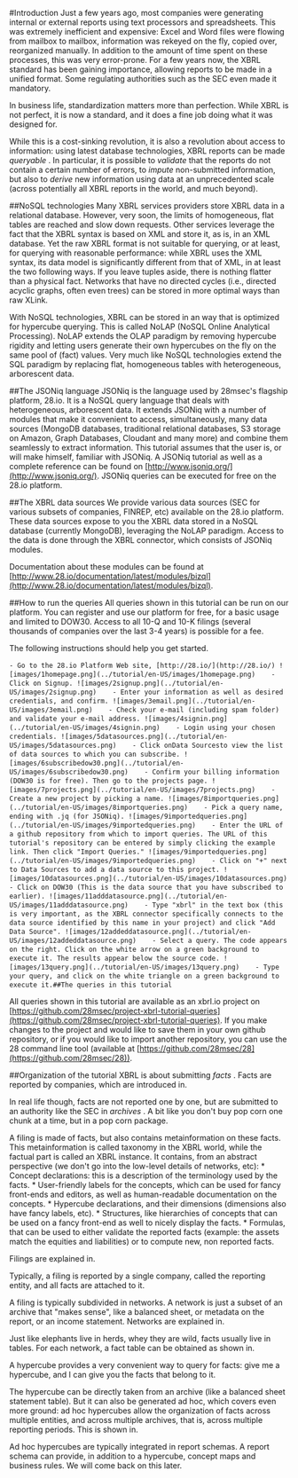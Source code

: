 #Introduction
Just a few years ago, most companies were generating internal or external reports using text processors and spreadsheets. This was extremely inefficient and expensive: Excel and Word files were flowing from mailbox to mailbox, information was rekeyed on the fly, copied over, reorganized manually. In addition to the amount of time spent on these processes, this was very error-prone. For a few years now, the XBRL standard has been gaining importance, allowing reports to be made in a unified format. Some regulating authorities such as the SEC even made it mandatory.

In business life, standardization matters more than perfection. While XBRL is not perfect, it is now a standard, and it does a fine job doing what it was designed for.

While this is a cost-sinking revolution, it is also a revolution about access to information: using latest database technologies, XBRL reports can be made *queryable* . In particular, it is possible to *validate* that the reports do not contain a certain number of errors, to *impute* non-submitted information, but also to *derive* new information using data at an unprecedented scale (across potentially all XBRL reports in the world, and much beyond).

##NoSQL technologies
Many XBRL services providers store XBRL data in a relational database. However, very soon, the limits of homogeneous, flat tables are reached and slow down requests. Other services leverage the fact that the XBRL syntax is based on XML and store it, as is, in an XML database. Yet the raw XBRL format is not suitable for querying, or at least, for querying with reasonable performance: while XBRL uses the XML syntax, its data model is significantly different from that of XML, in at least the two following ways. If you leave tuples aside, there is nothing flatter than a physical fact. Networks that have no directed cycles (i.e., directed acyclic graphs, often even trees) can be stored in more optimal ways than raw XLink.

With NoSQL technologies, XBRL can be stored in an way that is optimized for hypercube querying. This is called NoLAP (NoSQL Online Analytical Processing). NoLAP extends the OLAP paradigm by removing hypercube rigidity and letting users generate their own hypercubes on the fly on the same pool of (fact) values. Very much like NoSQL technologies extend the SQL paradigm by replacing flat, homogeneous tables with heterogeneous, arborescent data.

##The JSONiq language
JSONiq is the language used by 28msec's flagship platform, 28.io. It is a NoSQL query language that deals with heterogeneous, arborescent data. It extends JSONiq with a number of modules that make it convenient to access, simultaneously, many data sources (MongoDB databases, traditional relational databases, S3 storage on Amazon, Graph Databases, Cloudant and many more) and combine them seamlessly to extract information. This tutorial assumes that the user is, or will make himself, familiar with JSONiq. A JSONiq tutorial as well as a complete reference can be found on [http://www.jsoniq.org/](http://www.jsoniq.org/). JSONiq queries can be executed for free on the 28.io platform.

##The XBRL data sources
We provide various data sources (SEC for various subsets of companies, FINREP, etc) available on the 28.io platform. These data sources expose to you the XBRL data stored in a NoSQL database (currently MongoDB), leveraging the NoLAP paradigm. Access to the data is done through the XBRL connector, which consists of JSONiq modules.

Documentation about these modules can be found at [http://www.28.io/documentation/latest/modules/bizql](http://www.28.io/documentation/latest/modules/bizql).

##How to run the queries
All queries shown in this tutorial can be run on our platform. You can register and use our platform for free, for a basic usage and limited to DOW30. Access to all 10-Q and 10-K filings (several thousands of companies over the last 3-4 years) is possible for a fee.

The following instructions should help you get started.

    - Go to the 28.io Platform Web site, [http://28.io/](http://28.io/) ![images/1homepage.png](../tutorial/en-US/images/1homepage.png)    - Click on Signup. ![images/2signup.png](../tutorial/en-US/images/2signup.png)    - Enter your information as well as desired credentials, and confirm. ![images/3email.png](../tutorial/en-US/images/3email.png)    - Check your e-mail (including spam folder) and validate your e-mail address. ![images/4signin.png](../tutorial/en-US/images/4signin.png)    - Login using your chosen credentials. ![images/5datasources.png](../tutorial/en-US/images/5datasources.png)    - Click onData Sourcesto view the list of data sources to which you can subscribe. ![images/6subscribedow30.png](../tutorial/en-US/images/6subscribedow30.png)    - Confirm your billing information (DOW30 is for free). Then go to the projects page. ![images/7projects.png](../tutorial/en-US/images/7projects.png)    - Create a new project by picking a name. ![images/8importqueries.png](../tutorial/en-US/images/8importqueries.png)    - Pick a query name, ending with .jq (for JSONiq). ![images/9importedqueries.png](../tutorial/en-US/images/9importedqueries.png)    - Enter the URL of a github repository from which to import queries. The URL of this tutorial's repository can be entered by simply clicking the example link. Then click "Import Queries." ![images/9importedqueries.png](../tutorial/en-US/images/9importedqueries.png)    - Click on "+" next to Data Sources to add a data source to this project. ![images/10datasources.png](../tutorial/en-US/images/10datasources.png)    - Click on DOW30 (This is the data source that you have subscribed to earlier). ![images/11adddatasource.png](../tutorial/en-US/images/11adddatasource.png)    - Type "xbrl" in the text box (this is very important, as the XBRL connector specifically connects to the data source identified by this name in your project) and click "Add Data Source". ![images/12addeddatasource.png](../tutorial/en-US/images/12addeddatasource.png)    - Select a query. The code appears on the right. Click on the white arrow on a green background to execute it. The results appear below the source code. ![images/13query.png](../tutorial/en-US/images/13query.png)    - Type your query, and click on the white triangle on a green background to execute it.##The queries in this tutorial
All queries shown in this tutorial are available as an xbrl.io project on [https://github.com/28msec/project-xbrl-tutorial-queries](https://github.com/28msec/project-xbrl-tutorial-queries). If you make changes to the project and would like to save them in your own github repository, or if you would like to import another repository, you can use the 28 command line tool (available at [https://github.com/28msec/28](https://github.com/28msec/28)).

##Organization of the tutorial
XBRL is about submitting *facts* . Facts are reported by companies, which are introduced in.

In real life though, facts are not reported one by one, but are submitted to an authority like the SEC in *archives* . A bit like you don't buy pop corn one chunk at a time, but in a pop corn package.

A filing is made of facts, but also contains metainformation on these facts. This metainformation is called taxonomy in the XBRL world, while the factual part is called an XBRL instance. It contains, from an abstract perspective (we don't go into the low-level details of networks, etc):    * Concept declarations: this is a description of the terminology used by the facts.    * User-friendly labels for the concepts, which can be used for fancy front-ends and editors, as well as human-readable documentation on the concepts.    * Hypercube declarations, and their dimensions (dimensions also have fancy labels, etc).    * Structures, like hierarchies of concepts that can be used on a fancy front-end as well to nicely display the facts.    * Formulas, that can be used to either validate the reported facts (example: the assets match the equities and liabilities) or to compute new, non reported facts.

Filings are explained in.

Typically, a filing is reported by a single company, called the reporting entity, and all facts are attached to it.

A filing is typically subdivided in networks. A network is just a subset of an archive that "makes sense", like a balanced sheet, or metadata on the report, or an income statement. Networks are explained in.

Just like elephants live in herds, whey they are wild, facts usually live in tables. For each network, a fact table can be obtained as shown in.

A hypercube provides a very convenient way to query for facts: give me a hypercube, and I can give you the facts that belong to it.

The hypercube can be directly taken from an archive (like a balanced sheet statement table). But it can also be generated ad hoc, which covers even more ground: ad hoc hypercubes allow the organization of facts across multiple entities, and across multiple archives, that is, across multiple reporting periods. This is shown in.

Ad hoc hypercubes are typically integrated in report schemas. A report schema can provide, in addition to a hypercube, concept maps and business rules. We will come back on this later.

